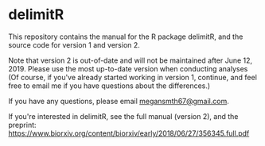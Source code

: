 # delimitR


This repository contains the manual for the R package delimitR, and the source code for version 1 and version 2.

Note that version 2 is out-of-date and will not be maintained after June 12, 2019. Please use the most up-to-date version when conducting analyses (Of course, if you've already started working in version 1, continue, and feel free to email me if you have questions about the differences.)

If you have any questions, please email megansmth67@gmail.com.

If you're interested in delimitR, see the full manual (version 2), and the preprint: https://www.biorxiv.org/content/biorxiv/early/2018/06/27/356345.full.pdf


